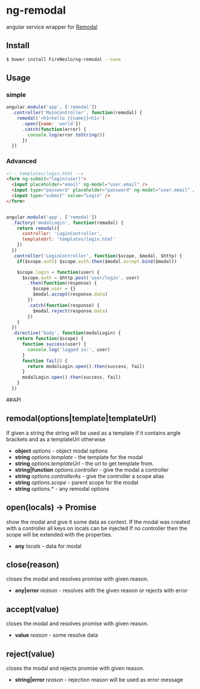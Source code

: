 ng-remodal
===

angular service wrapper for [Remodal](https://github.com/VodkaBears/Remodal)

## Install
```bash
$ bower install FireNeslo/ng-remodal --save
```

## Usage

### simple

```js
angular.module('app', ['remodal'])
  .controller('MainController', function(remodal) {
    remodal('<h1>hello {{name}}<h1>')
      .open({name: 'world'})
      .catch(function(error) {
        console.log(error.toString())
      })
  })
```

### Advanced
```html
<!-- templates/login.html -->
<form ng-submit="login(user)">
  <input placeholder="email" ng-model="user.email" />
  <input type="password" placeholder="password" ng-model="user.email" />
  <input type="submit" value="Login" />
</form>

```

```js

angular.module('app', ['remodal'])
  .factory('modalLogin', function(remodal) {
    return remodal({
      controller: 'LoginController',
      templateUrl: 'templates/login.html'
    })
  })
  .controller('LoginController', function($scope, $modal, $http) {
    if($scope.auth) $scope.auth.then($modal.accept.bind($modal))

    $scope.login = function(user) {
      $scope.auth = $http.post('user/login', user)
        .then(function(response) {
          $scope.user = {}
          $modal.accept(response.data)
        })
        .catch(function(response) {
          $modal.reject(response.data)
        })
    }
  })
  .directive('body', function(modalLogin) {
    return function($scope) {
      function success(user) {
        console.log('logged in:', user)
      }
      function fail() {
        return modalLogin.open().then(success, fail)
      }
      modalLogin.open().then(success, fail)
    }
  })

```

##API

<!-- Start /home/fireneslo/Dropbox/nslo/middleware/index.js -->

## remodal(options|template|templateUrl)
If given a string the string will be used as a template if it contains angle
brackets and as a templateUrl otherwise

* **object** *options* - object modal options
* **string** *options.template* - the template for the modal
* **string** *options.templateUrl* - the url to get template from.
* **string|function** *options.controller* - give the modal a controller
* **string** *options.controllerAs* - give the controller a scope alias
* **string** *options.scope* - parent scope for the modal
* **string** *options.** - any remodal options

## open(locals) -> Promise<reason>
show the modal and give it some data as context.
If the modal was created with a controller all keys on locals can be injected
If no controller then the scope will be extended with the properties.

* **any** *locals* - data for modal

## close(reason)
closes the modal and resolves promise with given reason.

* **any|error** *reason* - resolves with the given reason or rejects with error

## accept(value)
closes the modal and resolves promise with given reason.

* **value** *reason* - some resolve data

## reject(value)
closes the modal and rejects promise with given reason.

* **string|error** *reason* - rejection reason will be used as error message

